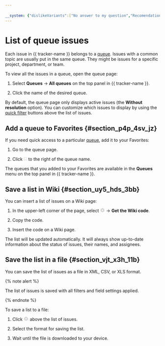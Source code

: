 ```yaml
---

__system: {"dislikeVariants":["No answer to my question","Recomendations didn't help","The content doesn't match title","Other"]}
---
```

# List of queue issues

Each issue in {{ tracker-name }} belongs to a [queue](../queue-intro.md). Issues with a common topic are usually put in the same queue. They might be issues for a specific project, department, or team.

To view all the issues in a queue, open the queue page:

1. Select **Queues** → **All queues** on the top panel in {{ tracker-name }}.

1. Click the name of the desired queue.

By default, the queue page only displays active issues (the **Without resolution** option). You can customize which issues to display by using the [quick filter](../manager/quick-filters.md) buttons above the list of issues.

## Add a queue to Favorites {#section_p4p_4sv_jz}

If you need quick access to a particular [queue](queue.md), add it to your Favorites:

1. Go to the queue page.

1. Click ![](../../_assets/tracker/add-to-favorites.png) to the right of the queue name.

The queues that you added to your Favorites are available in the **Queues** menu on the top panel in {{ tracker-name }}.

## Save a list in Wiki {#section_uy5_hds_3bb}

You can insert a list of issues on a Wiki page:

1. In the upper-left corner of the page, select ![](../../_assets/tracker/icon-settings2.png) → **Get the Wiki code**.

1. Copy the code.

1. Insert the code on a Wiki page.

The list will be updated automatically. It will always show up-to-date information about the status of issues, their names, and assignees.

## Save the list in a file {#section_vjt_x3h_11b}

You can save the list of issues as a file in XML, CSV, or XLS format.

{% note alert %}

The list of issues is saved with all filters and field settings applied.

{% endnote %}

To save a list to a file:

1. Click ![](../../_assets/tracker/icon-settings2.png) above the list of issues.

1. Select the format for saving the list.

1. Wait until the file is downloaded to your device.



